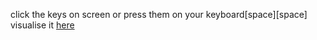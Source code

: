 click the keys on screen or press them on your keyboard[space][space]
visualise it [here](https://rehmansohail.github.io/drumkit-js/)
